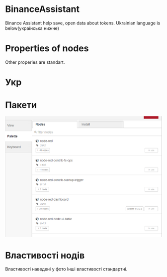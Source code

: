 # BinanceAssistant
Binance Assistant help save, open data about tokens. 
Ukrainian language is below(українська нижче)
# Properties of nodes
Other properies  are standart.
# Укр
# Пакети
![](https://github.com/DemaReaktor/BinanceAssistant/blob/main/installs.png)
# Властивості нодів
Властивості наведені у фото
Інші властивості стандартні.